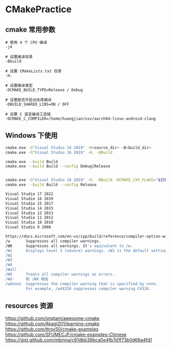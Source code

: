 # CMakePractice

## cmake 常用参数

```text
# 使用 4 个 CPU 编译
-j4

# 设置编译目录
-Bbuild

# 设置 CMakeLists.txt 目录
-H.

# 设置编译类型
-DCMAKE_BUILD_TYPE=Release / Debug

# 设置是否开启动态库编译
-DBUILD_SHARED_LIBS=ON / OFF

# 设置 C 语言编译工具链
-DCMAKE_C_COMPILER=/home/huangjian/xxx/aarch64-linux-android-clang
```

## Windows 下使用

```sh
cmake.exe -G"Visual Studio 16 2019" -H<source_dir> -B<build_dir>
cmake.exe -G"Visual Studio 16 2019" -H. -BBuild

cmake.exe --build Build
cmake.exe --build Build --config Debug|Release


cmake.exe -G"Visual Studio 16 2019" -H. -BBuild -DCMAKE_CXX_FLAGS="${CMAKE_CXX_FLAGS} /wd4819 /wd4530"
cmake.exe --build Build --config Release
```

```sh
Visual Studio 17 2022
Visual Studio 16 2019
Visual Studio 15 2017
Visual Studio 14 2015
Visual Studio 12 2013
Visual Studio 11 2012
Visual Studio 10 2010
Visual Studio 9 2008
```

```sh
https://docs.microsoft.com/en-us/cpp/build/reference/compiler-option-warning-level?view=msvc-170
/w       Suppresses all compiler warnings.
/W0      Suppresses all warnings. It's equivalent to /w.
/W1      Displays level 1 (severe) warnings. /W1 is the default setting in the command-line compiler.
/W2
/W3
/W4
/Wall
/WX      Treats all compiler warnings as errors.
/WX-     和 /WX 相反
/wdnnnn  Suppresses the compiler warning that is specified by nnnn.
         For example, /wd4326 suppresses compiler warning C4326.
```

## resources 资源

https://github.com/onqtam/awesome-cmake
https://github.com/Akagi201/learning-cmake
https://github.com/ttroy50/cmake-examples
https://github.com/SFUMECJF/cmake-examples-Chinese
https://gist.github.com/mbinna/c61dbb39bca0e4fb7d1f73b0d66a4fd1

